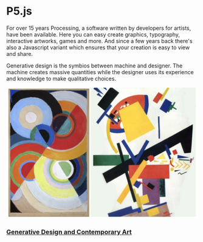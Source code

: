 # P5.js

For over 15 years Processing, a software written by developers for artists, have been available. Here you can easy create graphics, typography, interactive artworks, games and more. And since a few years back there's also a Javascript variant which ensures that your creation is easy to view and share.

Generative design is the symbios between machine and designer. The machine creates massive quantities while the designer uses its experience and knowledge to make qualitative choices.

![Sonia Delaunay-Turk and Kazemir Malevich](../../.gitbook/assets/screenshot-2019-09-22-at-22.20.47.png)

### [Generative Design and Contemporary Art](https://docs.google.com/presentation/d/1btKvi4IjmqkC7-WG3BWzLniK7nlHzrrnQiYmM9o_2CA/edit#slide=id.gc6f972163_0_0)

### 

